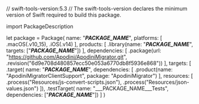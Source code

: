 // swift-tools-version:5.3
// The swift-tools-version declares the minimum version of Swift required to build this package.

import PackageDescription

let package = Package(
    name: "___PACKAGE_NAME___",
    platforms: [
        .macOS(.v10_15), .iOS(.v14)
    ],
    products: [
            .library(name: "___PACKAGE_NAME___", targets: ["___PACKAGE_NAME___"])
    ],
    dependencies: [
            .package(url: "https://github.com/Apodini/ApodiniMigrator.git", .revision("6d9e708d480857ecc50e053a6770db8f5936e868"))
    ],
    targets: [
        .target(
            name: "___PACKAGE_NAME___",
            dependencies: [
                .product(name: "ApodiniMigratorClientSupport", package: "ApodiniMigrator")
            ],
            resources: [
                .process("Resources/js-convert-scripts.json"),
                .process("Resources/json-values.json")
            ]),
        .testTarget(
            name: "___PACKAGE_NAME___Tests",
            dependencies: ["___PACKAGE_NAME___"])
    ]
)
